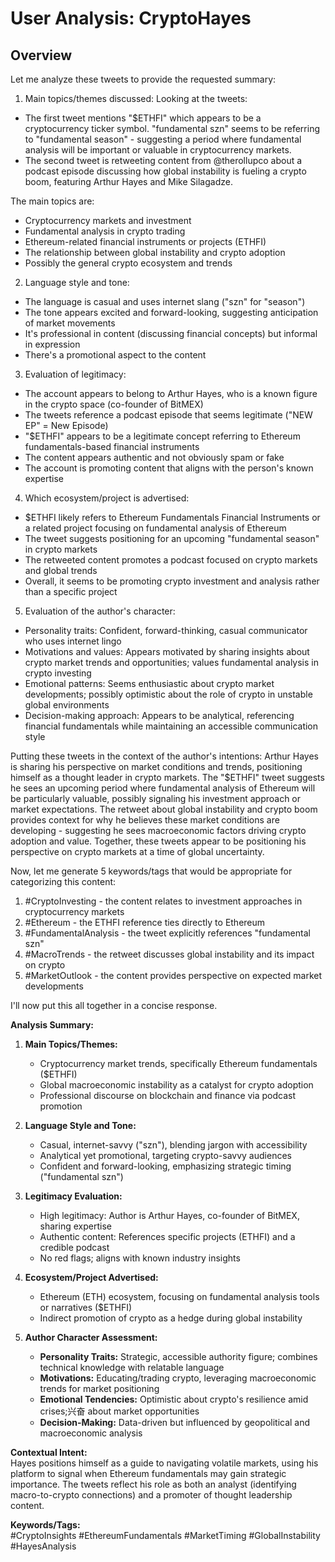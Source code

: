 # User Analysis: CryptoHayes

## Overview

<think>
Let me analyze these tweets to provide the requested summary:

1. Main topics/themes discussed:
Looking at the tweets:
- The first tweet mentions "$ETHFI" which appears to be a cryptocurrency ticker symbol. "fundamental szn" seems to be referring to "fundamental season" - suggesting a period where fundamental analysis will be important or valuable in cryptocurrency markets.
- The second tweet is retweeting content from @therollupco about a podcast episode discussing how global instability is fueling a crypto boom, featuring Arthur Hayes and Mike Silagadze.

The main topics are:
- Cryptocurrency markets and investment
- Fundamental analysis in crypto trading
- Ethereum-related financial instruments or projects (ETHFI)
- The relationship between global instability and crypto adoption
- Possibly the general crypto ecosystem and trends

2. Language style and tone:
- The language is casual and uses internet slang ("szn" for "season")
- The tone appears excited and forward-looking, suggesting anticipation of market movements
- It's professional in content (discussing financial concepts) but informal in expression
- There's a promotional aspect to the content

3. Evaluation of legitimacy:
- The account appears to belong to Arthur Hayes, who is a known figure in the crypto space (co-founder of BitMEX)
- The tweets reference a podcast episode that seems legitimate ("NEW EP" = New Episode)
- "$ETHFI" appears to be a legitimate concept referring to Ethereum fundamentals-based financial instruments
- The content appears authentic and not obviously spam or fake
- The account is promoting content that aligns with the person's known expertise

4. Which ecosystem/project is advertised:
- $ETHFI likely refers to Ethereum Fundamentals Financial Instruments or a related project focusing on fundamental analysis of Ethereum
- The tweet suggests positioning for an upcoming "fundamental season" in crypto markets
- The retweeted content promotes a podcast focused on crypto markets and global trends
- Overall, it seems to be promoting crypto investment and analysis rather than a specific project

5. Evaluation of the author's character:
- Personality traits: Confident, forward-thinking, casual communicator who uses internet lingo
- Motivations and values: Appears motivated by sharing insights about crypto market trends and opportunities; values fundamental analysis in crypto investing
- Emotional patterns: Seems enthusiastic about crypto market developments; possibly optimistic about the role of crypto in unstable global environments
- Decision-making approach: Appears to be analytical, referencing financial fundamentals while maintaining an accessible communication style

Putting these tweets in the context of the author's intentions:
Arthur Hayes is sharing his perspective on market conditions and trends, positioning himself as a thought leader in crypto markets. The "$ETHFI" tweet suggests he sees an upcoming period where fundamental analysis of Ethereum will be particularly valuable, possibly signaling his investment approach or market expectations. The retweet about global instability and crypto boom provides context for why he believes these market conditions are developing - suggesting he sees macroeconomic factors driving crypto adoption and value. Together, these tweets appear to be positioning his perspective on crypto markets at a time of global uncertainty.

Now, let me generate 5 keywords/tags that would be appropriate for categorizing this content:

1. #CryptoInvesting - the content relates to investment approaches in cryptocurrency markets
2. #Ethereum - the ETHFI reference ties directly to Ethereum
3. #FundamentalAnalysis - the tweet explicitly references "fundamental szn"
4. #MacroTrends - the retweet discusses global instability and its impact on crypto
5. #MarketOutlook - the content provides perspective on expected market developments

I'll now put this all together in a concise response.
</think>

**Analysis Summary:**

1. **Main Topics/Themes:**  
   - Cryptocurrency market trends, specifically Ethereum fundamentals ($ETHFI)  
   - Global macroeconomic instability as a catalyst for crypto adoption  
   - Professional discourse on blockchain and finance via podcast promotion  

2. **Language Style and Tone:**  
   - Casual, internet-savvy ("szn"), blending jargon with accessibility  
   - Analytical yet promotional, targeting crypto-savvy audiences  
   - Confident and forward-looking, emphasizing strategic timing ("fundamental szn")

3. **Legitimacy Evaluation:**  
   - High legitimacy: Author is Arthur Hayes, co-founder of BitMEX, sharing expertise  
   - Authentic content: References specific projects (ETHFI) and a credible podcast  
   - No red flags; aligns with known industry insights  

4. **Ecosystem/Project Advertised:**  
   - Ethereum (ETH) ecosystem, focusing on fundamental analysis tools or narratives ($ETHFI)  
   - Indirect promotion of crypto as a hedge during global instability  

5. **Author Character Assessment:**  
   - **Personality Traits:** Strategic, accessible authority figure; combines technical knowledge with relatable language  
   - **Motivations:** Educating/trading crypto, leveraging macroeconomic trends for market positioning  
   - **Emotional Tendencies:** Optimistic about crypto's resilience amid crises;兴奋 about market opportunities  
   - **Decision-Making:** Data-driven but influenced by geopolitical and macroeconomic analysis  

**Contextual Intent:**  
Hayes positions himself as a guide to navigating volatile markets, using his platform to signal when Ethereum fundamentals may gain strategic importance. The tweets reflect his role as both an analyst (identifying macro-to-crypto connections) and a promoter of thought leadership content.

**Keywords/Tags:**  
#CryptoInsights #EthereumFundamentals #MarketTiming #GlobalInstability #HayesAnalysis